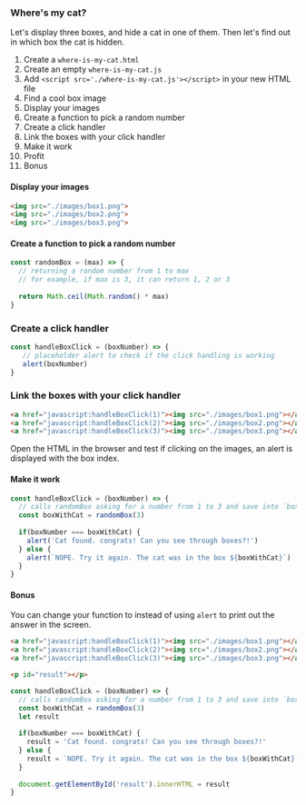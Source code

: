 ### Where's my cat?

Let's display three boxes, and hide a cat in one of them. Then let's find out in which box the cat is hidden.

1. Create a `where-is-my-cat.html`
2. Create an empty `where-is-my-cat.js` 
3. Add `<script src='./where-is-my-cat.js'></script>` in your new HTML file
4. Find a cool box image
5. Display your images
6. Create a function to pick a random number
7. Create a click handler
8. Link the boxes with your click handler
9. Make it work
10. Profit
11. Bonus


#### Display your images

```html
<img src="./images/box1.png">
<img src="./images/box2.png">
<img src="./images/box3.png">
```

#### Create a function to pick a random number

```javascript
const randomBox = (max) => {
  // returning a random number from 1 to max
  // for example, if max is 3, it can return 1, 2 or 3
  
  return Math.ceil(Math.random() * max)
}
```

### Create a click handler


```javascript
const handleBoxClick = (boxNumber) => {
   // placeholder alert to check if the click handling is working
   alert(boxNumber)
}
```

### Link the boxes with your click handler


```html
<a href="javascript:handleBoxClick(1)"><img src="./images/box1.png"></a>
<a href="javascript:handleBoxClick(2)"><img src="./images/box2.png"></a>
<a href="javascript:handleBoxClick(3)"><img src="./images/box3.png"></a>
```

Open the HTML in the browser and test if clicking on the images, an alert is displayed with the box index.

#### Make it work

```javascript
const handleBoxClick = (boxNumber) => {
  // calls randomBox asking for a number from 1 to 3 and save into `boxWithCat`
  const boxWithCat = randomBox(3)
  
  if(boxNumber === boxWithCat) {
    alert('Cat found. congrats! Can you see through boxes?!')
  } else {
    alert(`NOPE. Try it again. The cat was in the box ${boxWithCat}`)
  } 
}
```

#### Bonus

You can change your function to instead of using `alert` to print out the answer in the screen.

```html
<a href="javascript:handleBoxClick(1)"><img src="./images/box1.png"></a>
<a href="javascript:handleBoxClick(2)"><img src="./images/box2.png"></a>
<a href="javascript:handleBoxClick(3)"><img src="./images/box3.png"></a>

<p id="result"></p>
```

```javascript
const handleBoxClick = (boxNumber) => {
  // calls randomBox asking for a number from 1 to 3 and save into `boxWithCat`
  const boxWithCat = randomBox(3)
  let result
  
  if(boxNumber === boxWithCat) {
    result = 'Cat found. congrats! Can you see through boxes?!'
  } else {
    result = `NOPE. Try it again. The cat was in the box ${boxWithCat}`
  } 
  
  document.getElementById('result').innerHTML = result
}
```


